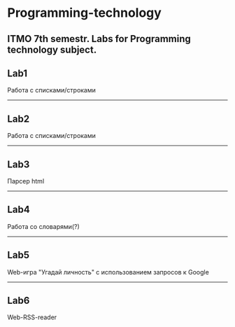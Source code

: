 # Programming-technology
## ITMO 7th semestr. Labs for Programming technology subject.

## Lab1 
Работа с списками/строками
***
## Lab2 
Работа с списками/строками
***
## Lab3
Парсер html
***
## Lab4
Работа со словарями(?)
***
## Lab5
Web-игра "Угадай личность" с использованием запросов к Google
***
## Lab6
Web-RSS-reader
